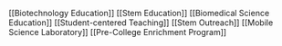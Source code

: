[[Biotechnology Education]]
[[Stem Education]]
[[Biomedical Science Education]]
[[Student-centered Teaching]]
[[Stem Outreach]]
[[Mobile Science Laboratory]]
[[Pre-College Enrichment Program]]
